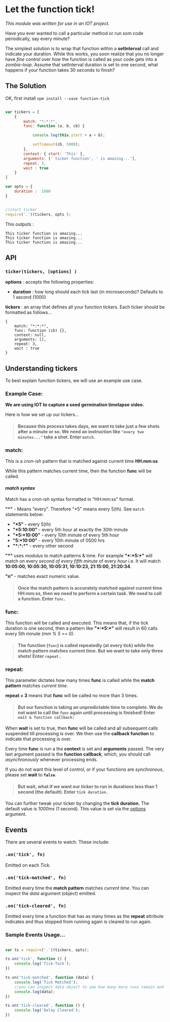 
# Let the function tick!
*This module was written for use in an IOT project.*

Have you ever wanted to call a particular method or run som code periodically, say every minute? 

The simplest solution is to wrap that function within a **setInterval** call and indicate your duration. While this works, you soon realize that you no longer have *fine control* over how the function is called as your code gets into a *zombie-loop*. Assume that setInterval duration is set to one second, what happens if your function takes 30 seconds to finish?

## The Solution

OK, first install ```npm install --save function-tick```

```javascript

var tickers = [
    {
        match: "*:*:*",
        func: function (a, b, cb) {

            console.log(this.start + a + b);

            setTimeout(cb, 5000);
        },
        context: { start: 'This' },
        arguments: [' ticker function', ' is amazing...'],
        repeat: 3,
        wait : true
    }
]

var opts = {
    duration :  1000
}


//start ticker
require('.')(tickers, opts );

```

This outputs : 

```
This ticker function is amazing...
This ticker function is amazing...
This ticker function is amazing...
```

## API

### ```ticker(tickers, [options] )```

**options** : accepts the following properties:
- **duration** : how long should each tick last (in microseconds)? Defaults to 1 second (1000)

**tickers** : an array that defines all your function tickers. Each ticker should be formatted as follows...

```
{
    match: "*:*:*",
    func: function (cb) {},
    context: null,
    arguments: [],
    repeat: 3,
    wait : true
}
```

## Understanding tickers
To best explain function tickers, we will use an example use case.

### Example Case:
**We are using IOT to capture a seed germination timelapse video.** 

Here is how we set up our tickers...

> #### Because this process takes days, we want to take just a few shots after a minute or so. We need an instruction like ```"every two minutes..."``` take a shot. **Enter ```match.```**

### **match:**
This is a *cron-ish* pattern that is matched against current time **HH:mm:ss**

While this pattern matches current time, then the function **func** will be called.

#### *match syntax*
Match has a *cron-ish* syntax formatted in "HH:mm:ss" format.

**"*"** - Means "every". Therefore "*5" means every 5(th). See ```match``` statements below: 

- **"\*5"** - every 5(th)
- **"\*5:10:00"** - every 5th hour at exactly the 30th minute
- **"\*5:\*10:00"** - every 10th minute of every 5th hour
- **"5:\*10:00"** - every 10th minute of 0500 hrs
- **"\*:\*:\*"** - every other second

**"\*"** uses *modulus* to match patterns & time. For example **"\*:\*5:\*"** will match on every *second of every fifth minute* of every *hour* i.e. It will match **10:05:00, 10:05:30, 10:05:31, 10:10:23, 21:15:00, 21:20:34**. 

**"n"** - matches exact numeric value. 

> #### Once the **match pattern** is accurately matched against current time **HH:mm:ss**, then we need to perform a certain task. We need to call a function. **Enter ```func.```**

### **func:**

This function will be called and executed. This means that, if the tick duration is one second, then a pattern like **"\*:\*5:\*"** will result in 60 calls every 5th minute *(mm % 5 == 0)*.

> #### The function (```func```) is called repeatedly (at every tick) while the **match pattern** matches **current time**. But we want to take only three shots! **Enter ```repeat.```**

### **repeat:**
This parameter dictates how many times **func** is called while the **match pattern** matches *current time*.

**repeat = 3** means that **func** will be called no more than 3 times. 

> #### But our function is taking an unpredictable time to complete. We do not want to call the ```func``` again until processing is finished! **Enter ```wait & function callback:```**

When **wait** is set to true, then **func** will be called and all subsequent calls suspended till processing is over. We then use the **callback function** to indicate that processing is over.

Every time **func** is run a the **context** is set and **arguments** passed. The very last argument passed is the **function callback**, which, you should call *asynchronously* whenever processing ends. 

If you do not want this level of control, or if your functions are *synchronous*, please set **wait** to **```false```**.

> #### But wait, what if we want our ticker to run in durations less than 1 second (the default). **Enter ```tick duration.```**

You can further tweak your ticker by changing the **tick duration.** The default value is *1000ms* (1 second). This value is set via the [options](#API)  argument.

## Events
There are several events to watch. These include:

### ```.on('tick', fn)```
Emitted on each *Tick*.

### ```.on('tick-matched', fn)```
Emitted every time the **match pattern** matches *current time*. You can inspect the *data* argument (object) emitted.

### ```.on('tick-cleared', fn)```
Emitted every time a function that has as many times as the **repeat** attribute indicates and thus stopped from running again is cleared to run again.

### Sample Events Usage...

```javascript 

var ts = require('.')(tickers, opts);

ts.on('tick', function () {
    console.log('Tick-Tock');
})

ts.on('tick-matched', function (data) {
    console.log('Tick Matched');
    //you can inspect data object to see how many more runs remain and so on
    console.log(data);
})

ts.on('tick-cleared', function () {
    console.log('Delay Cleared');
})

```
